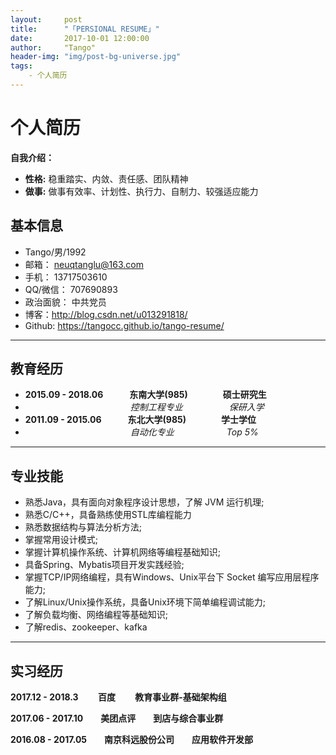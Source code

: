 ```yaml
---
layout:     post
title:      "「PERSIONAL RESUME」"
date:       2017-10-01 12:00:00
author:     "Tango"
header-img: "img/post-bg-universe.jpg"
tags:
    - 个人简历
---
```

# 个人简历
**自我介绍：**
- **性格:** 稳重踏实、内敛、责任感、团队精神 
- **做事:** 做事有效率、计划性、执行力、自制力、较强适应能力

## 基本信息

- Tango/男/1992
- 邮箱： neuqtanglu@163.com
- 手机： 13717503610
- QQ/微信：   707690893
- 政治面貌：  中共党员
- 博客：http://blog.csdn.net/u013291818/ 
- Github: https://tangocc.github.io/tango-resume/

-------------------
## 教育经历

- **2015.09 - 2018.06　　　东南大学(985)　　　　硕士研究生**  
- 　　　　　　　　　　　　_控制工程专业_　　　　　 _保研入学_
- **2011.09 - 2015.06　　　东北大学(985)　　　　学士学位**  
- 　　　　　　　　　　　　_自动化专业_　　　　　　_Top 5%_

-------------------
## 专业技能

- 熟悉Java，具有面向对象程序设计思想，了解 JVM 运行机理;
- 熟悉C/C++，具备熟练使用STL库编程能力
- 熟悉数据结构与算法分析方法;
- 掌握常用设计模式;
- 掌握计算机操作系统、计算机网络等编程基础知识;
- 具备Spring、Mybatis项目开发实践经验;
- 掌握TCP/IP网络编程，具有Windows、Unix平台下 Socket 编写应用层程序能力;
- 了解Linux/Unix操作系统，具备Unix环境下简单编程调试能力;
- 了解负载均衡、网络编程等基础知识;
- 了解redis、zookeeper、kafka

-------------------
## 实习经历
**2017.12 - 2018.3　　 百度　　   教育事业群-基础架构组**

**2017.06 - 2017.10　　美团点评　　到店与综合事业群**

**2016.08 - 2017.05　　南京科远股份公司　　应用软件开发部**
